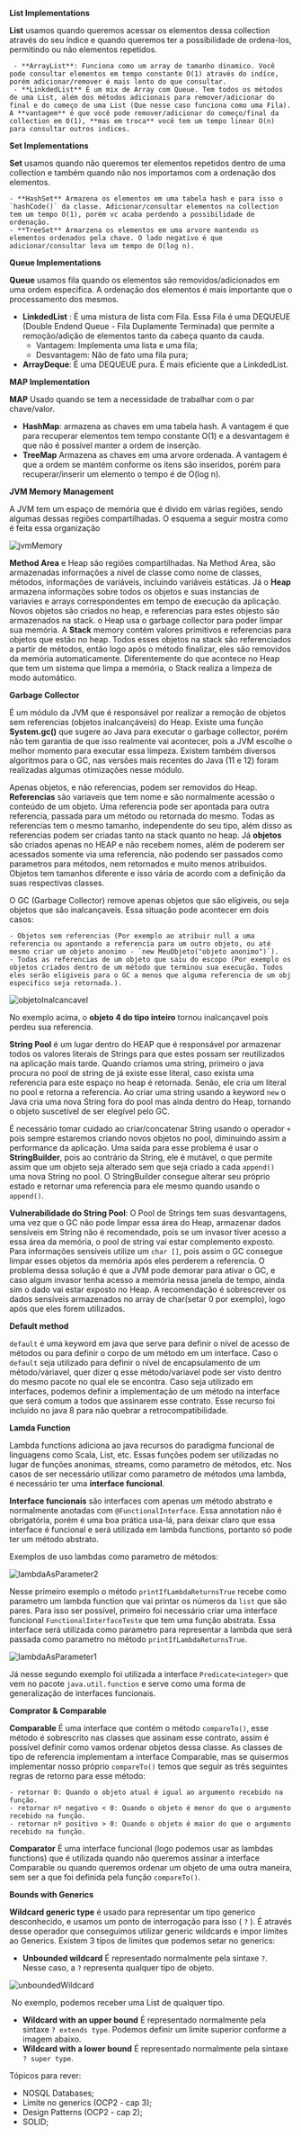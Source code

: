 **List Implementations**



**List** usamos quando queremos acessar os elementos dessa collection através do seu índice e quando queremos ter a possibilidade de ordena-los, permitindo ou não elementos repetidos.

	 - **ArrayList**: Funciona como um array de tamanho dinamico. Você pode consultar elementos em tempo constante O(1) através do indíce, porém adicionar/remover é mais lento do que consultar.
	 - **LinkdedList** É um mix de Array com Queue. Tem todos os métodos de uma List, além dos métodos adicionais para remover/adicionar do final e do começo de uma List (Que nesse caso funciona como uma Fila). A **vantagem** é que você pode remover/adicionar do começo/final da collection em O(1), **mas em troca** você tem um tempo linear O(n) para consultar outros indices.



**Set Implementations**

**Set** usamos quando não queremos ter elementos repetidos dentro de uma collection e também quando não nos importamos com a ordenação dos elementos.

	- **HashSet** Armazena os elementos em uma tabela hash e para isso o `hashCode()` da classe. Adicionar/consultar elementos na collection tem um tempo O(1), porém vc acaba perdendo a possibilidade de ordenação.
	- **TreeSet** Armarzena os elementos em uma arvore mantendo os elementos ordenados pela chave. O lado negativo é que adicionar/consultar leva um tempo de O(log n).



**Queue Implementations**



**Queue** usamos fila quando os elementos são removidos/adicionados em uma ordem especifica. A ordenação dos elementos é mais importante que o processamento dos mesmos.

- **LinkdedList** : É uma mistura de lista com Fila. Essa Fila é uma DEQUEUE (Double Endend Queue - Fila Duplamente Terminada) que permite a remoção/adição de elementos tanto da cabeça quanto da cauda.
  - Vantagem: Implementa uma lista e uma fila;
  - Desvantagem: Não de fato uma fila pura;
- **ArrayDeque**: É uma DEQUEUE pura. É mais eficiente que a LinkdedList.



**MAP Implementation**



**MAP** Usado quando se tem a necessidade de trabalhar com o par chave/valor.

- **HashMap**: armazena as chaves em uma tabela hash. A vantagem é que para recuperar elementos tem tempo constante O(1) e a desvantagem é que não é possível manter a ordem de inserção.
-  **TreeMap** Armazena as chaves em uma arvore ordenada. A vantagem é que a ordem se mantém conforme os itens são inseridos, porém para recuperar/inserir um elemento o tempo é de O(log n).



**JVM Memory Management**



A JVM tem um espaço de memória que é divido em várias regiões, sendo algumas dessas regiões compartilhadas.  O esquema a seguir mostra como é  feita essa organização



![jvmMemory](/home/nando/Desktop/java/jvmMemory.png)

**Method Area** e Heap são regiões compartilhadas. Na Method Area, são armazenadas informações a nível de classe como nome de classes, métodos, informações de variáveis, incluindo variáveis estáticas. Já o **Heap** armazena informações sobre todos os objetos e suas instancias de variavies e arrays correspondentes em tempo de execução da aplicação. Novos objetos são criados no heap, e referencias para estes objesto são armazenados na stack. o Heap usa o garbage collector para poder limpar sua memória. A **Stack** memory contém valores primitivos e referencias para objetos que estão no heap. Todos esses objetos na stack são referenciados a partir de métodos, então logo após o método finalizar, eles são removidos da memória automaticamente. Diferentemente do que acontece no Heap que tem um sistema que limpa a memória, o Stack realiza a limpeza de modo automático.



**Garbage Collector**

É um módulo da JVM que é responsável por realizar a remoção de objetos sem referencias (objetos inalcançáveis) do Heap. Existe uma função **System.gc()** que sugere ao Java para executar o garbage collector, porém não tem garantia de que isso realmente vai acontecer, pois a JVM escolhe o melhor momento para executar essa limpeza.  Existem também diversos algoritmos para o GC, nas versões mais recentes do Java (11 e 12) foram realizadas algumas otimizações nesse módulo.

Apenas objetos, e não referencias, podem ser removidos do Heap. **Referencias** são variaveis que tem nome e são normalmente acessão o conteúdo de um objeto. Uma referencia pode ser apontada para outra referencia, passada para um método ou retornada do mesmo. Todas as referencias tem o mesmo tamanho, independente do seu tipo, além disso as referencias podem ser criadas tanto na stack quanto no heap. Já **objetos** são criados apenas no HEAP e não recebem nomes, além de poderem ser acessados somente via uma referencia, não podendo ser passados como parametros para métodos, nem retornados e muito menos atribuidos. Objetos tem tamanhos diferente e isso vária de acordo com a definição da suas respectivas classes.

O GC (Garbage Collector) remove apenas objetos que são elígiveis, ou seja objetos que são inalcançaveis. Essa situação pode acontecer em dois casos:

	- Objetos sem referencias (Por exemplo ao atribuir null a uma referencia ou apontando a referencia para um outro objeto, ou até mesmo criar um objeto anonimo - `new MeuObjeto("objeto anonimo")`).
	- Todas as referencias de um objeto que saiu do escopo (Por exemplo os objetos criados dentro de um método que terminou sua execução. Todos eles serão eligiveis para o GC a menos que alguma referencia de um obj especifico seja retornada.).

![objetoInalcancavel](/home/nando/Desktop/java/objetoInalcancavel.png)

No exemplo acima, o **objeto 4 do tipo inteiro** tornou inalcançavel pois perdeu sua referencia.



**String Pool** é um lugar dentro do HEAP que é responsável por armazenar todos os valores literais de Strings para que estes possam ser reutilizados na aplicação mais tarde. Quando criamos uma string, primeiro o java procura no pool de string de já existe esse literal, caso exista uma referencia para este espaço no heap é retornada. Senão, ele cria um literal no pool e retorna a referencia. Ao criar uma string usando a keyword `new` o Java cria uma nova String fora do pool mas ainda dentro do Heap, tornando o objeto suscetível de ser elegível pelo GC.

É necessário tomar cuidado ao criar/concatenar String usando o operador `+` pois sempre estaremos criando novos objetos no pool, diminuindo assim a performance da aplicação. Uma saída para esse problema é usar o **StringBuilder**, pois ao contrário da String, ele é mutável, o que permite assim que um objeto seja alterado sem que seja criado a cada `append()` uma nova String no pool. O StringBuilder consegue alterar seu próprio estado e retornar uma referencia para ele mesmo quando usando o `append()`.

**Vulnerabilidade do String Pool**: O Pool de Strings tem suas desvantagens, uma vez que o GC não pode limpar essa área do Heap, armazenar dados sensíveis em String não é recomendado, pois se um invasor tiver acesso a essa área da memória, o pool de string vai estar complemento exposto. Para informações sensíveis utilize um `char []`, pois assim o GC consegue limpar esses objetos da memória após eles perderem a referencia.  O problema dessa solução é que a JVM pode demorar para ativar o GC, e caso algum invasor tenha acesso a memória nessa janela de tempo, ainda sim o dado vai estar exposto no Heap. A recomendação é sobrescrever os dados sensíveis armazenados no array de char(setar 0 por exemplo), logo após que eles forem utilizados.



**Default method** 

`default` é uma keyword em java que serve para definir o nível de acesso de métodos ou para definir o corpo de um método em um interface. Caso o `default` seja utilizado para definir o nível de encapsulamento de um método/váriavel, quer dizer q esse método/variavel pode ser visto dentro do mesmo pacote no qual ele se encontra. Caso seja utilizado em interfaces, podemos definir a implementação de um método na interface que será comum a todos que assinarem esse contrato. Esse recurso foi incluído no java 8 para não quebrar a retrocompatibilidade.



**Lamda Function**

Lambda functions adiciona ao java recursos do paradigma funcional de linguagens como Scala, List, etc. Essas funções podem ser utilizadas no lugar de funções anonimas, streams, como parametro de métodos, etc. Nos casos de ser necessário utilizar como parametro de métodos uma lambda, é necessário ter uma **interface funcional**. 

**Interface funcionais** são interfaces com apenas um método abstrato e normalmente anotadas com `@FunctionalInterface`. Essa annotation não é obrigatória, porém é uma boa prática usa-lá, para deixar claro que essa interface é funcional e será utilizada em lambda functions, portanto só pode ter um método abstrato.



Exemplos de uso lambdas como parametro de métodos:

![lambdaAsParameter2](/home/nando/Desktop/java/lambdaAsParameter2.png)

Nesse primeiro exemplo o método `printIfLambdaReturnsTrue` recebe como parametro um lambda function que vai printar os números da `list` que são pares. Para isso ser possível, primeiro foi necessário criar uma interface funcional `FunctionalInterfaceTeste` que tem uma função abstrata. Essa interface será utilizada como parametro para representar a lambda que será passada como parametro no método `printIfLambdaReturnsTrue`.



![lambdaAsParameter1](/home/nando/Desktop/java/lambdaAsParameter1.png)	

 Já nesse segundo exemplo foi utilizada a interface `Predicate<integer>` que vem no pacote `java.util.function` e serve como uma forma de generalização de interfaces funcionais.



**Comprator & Comparable**

**Comparable** É uma interface que contém o método `compareTo()`, esse método é sobrescrito nas classes que assinam esse contrato, assim é possível definir como vamos ordenar objetos dessa classe. As classes de tipo de referencia implementam a interface Comparable, mas se quisermos implementar nosso próprio `compareTo()` temos que seguir as três seguintes regras de retorno para esse método:

	- retornar 0: Quando o objeto atual é igual ao argumento recebido na função.
	- retornar nº negativo < 0: Quando o objeto é menor do que o argumento recebido na função.
	- retornar nº positivo > 0: Quando o objeto é maior do que o argumento recebido na função.

**Comparator** É uma interface funcional (logo podemos usar as lambdas functions) que é utilizada quando não queremos assinar a interface Comparable ou quando queremos ordenar um objeto de uma outra maneira, sem ser a que foi definida pela função `compareTo()`.



**Bounds with Generics**

**Wildcard generic type**  é usado para representar um tipo generico desconhecido, e usamos um ponto de interrogação para isso ( `?` ). É através desse operador que conseguimos utilizar generic wildcards e impor limites ao Generics. Existem 3 tipos de limites que podemos setar no generics:



- **Unbounded wildcard** É representado normalmente pela sintaxe `?`. Nesse caso, a `?` representa qualquer tipo de objeto.

![unboundedWildcard](/home/nando/Desktop/java/unboundedWildcard.png)

​	No exemplo, podemos receber uma List de qualquer tipo.

- **Wildcard with an upper bound**  É representado normalmente pela sintaxe `? extends type`. Podemos definir um limite superior conforme a imagem abaixo.
- **Wildcard with a lower bound** É representado normalmente pela sintaxe `? super type`.











Tópicos para rever:

- NOSQL Databases;
- Limite no generics (OCP2 - cap 3);
- Design Patterns (OCP2 - cap 2);
- SOLID;

